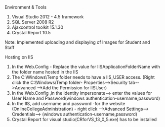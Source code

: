 
Environment & Tools
1. Visual Studio 2012 - 4.5 framework
2. SQL Server 2008 R2
3. Ajaxcontrol toolkit 15.1.30
4. Crystal Report 10.5 

Note: Implemented uploading and displaying of Images for Student and Staff

Hosting on IIS
1. In the Web.Config - Replace the value for IISApplicationFolderName with the folder name hosted in the IIS
2. The C:\Windows\Temp folder needs to have a IIS_USER access. 
	(Right click the C:\Windows\Temp folder- Properties-->Security tab-->Advanced -->Add the Permission for IISUser)
3. In the Web.Config ,in the identity impersonate--> enter the values for User Name and Password(windows authentication-username,password)
4. In the IIS, add username and password -for the website (OnlineCollegeAdministration) - right click -->Advanced Settings--> Credentials--> (windows authentication-username,password)
4. Crystal Report for visual studio(CRforVS_13_0_5.exe) has to be installed

	


